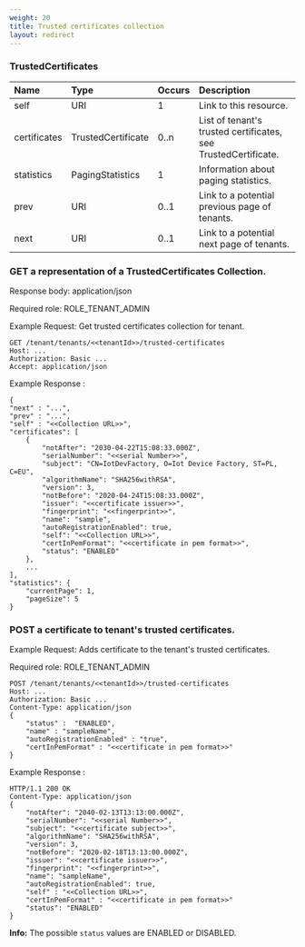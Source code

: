 ```yaml
---
weight: 20
title: Trusted certificates collection
layout: redirect
---
```


### TrustedCertificates

|Name|Type|Occurs|Description|
|:---|:---|:-----|:----------|
|self|URI|1|Link to this resource.|
|certificates|TrustedCertificate|0..n|List of tenant's trusted certificates, see TrustedCertificate.|
|statistics|PagingStatistics|1|Information about paging statistics.|
|prev|URI|0..1|Link to a potential previous page of tenants.|
|next|URI|0..1|Link to a potential next page of tenants.|

### GET a representation of a TrustedCertificates Collection.

Response body: application/json

Required role: ROLE\_TENANT\_ADMIN

Example Request: Get trusted certificates collection for tenant.

    GET /tenant/tenants/<<tenantId>>/trusted-certificates
    Host: ...
    Authorization: Basic ...
    Accept: application/json

Example Response :

    {
    "next" : "...",
    "prev" : "...",
    "self" : "<<Collection URL>>",
    "certificates": [
        {
            "notAfter": "2030-04-22T15:08:33.000Z",
            "serialNumber": "<<serial Number>>",
            "subject": "CN=IotDevFactory, O=Iot Device Factory, ST=PL, C=EU",
            "algorithmName": "SHA256withRSA",
            "version": 3,
            "notBefore": "2020-04-24T15:08:33.000Z",
            "issuer": "<<certificate issuer>>",
            "fingerprint": "<<fingerprint>>",
            "name": "sample",
            "autoRegistrationEnabled": true,
            "self": "<<Collection URL>>",
            "certInPemFormat": "<<certificate in pem format>>",
            "status": "ENABLED"
        },
        ...
    ],
    "statistics": {
        "currentPage": 1,
        "pageSize": 5
    }

### POST a certificate to tenant's trusted certificates.

Example Request: Adds certificate to the tenant's trusted certificates.

Required role: ROLE\_TENANT\_ADMIN

    POST /tenant/tenants/<<tenantId>>/trusted-certificates
    Host: ...
    Authorization: Basic ...
    Content-Type: application/json
    {
    	"status" :  "ENABLED",
    	"name" : "sampleName",
    	"autoRegistrationEnabled" : "true",
    	"certInPemFormat" : "<<certificate in pem format>>"
    }

Example Response :

    HTTP/1.1 200 OK
    Content-Type: application/json
    {
        "notAfter": "2040-02-13T13:13:00.000Z",
        "serialNumber": "<<serial Number>>",
        "subject": "<<certificate subject>>",
        "algorithmName": "SHA256withRSA",
        "version": 3,
        "notBefore": "2020-02-18T13:13:00.000Z",
        "issuer": "<<certificate issuer>>",
        "fingerprint": "<<fingerprint>>",
        "name": "sampleName",
        "autoRegistrationEnabled": true,
        "self" : "<<Collection URL>>",
        "certInPemFormat" : "<<certificate in pem format>>"
        "status": "ENABLED"
    }

**Info:** The possible `status` values are ENABLED or DISABLED.
